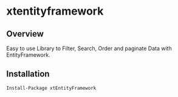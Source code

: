 # xtentityframework
## Overview
Easy to use Library to Filter, Search, Order and paginate Data with EntityFramework.
## Installation
```
Install-Package xtEntityFramework
```